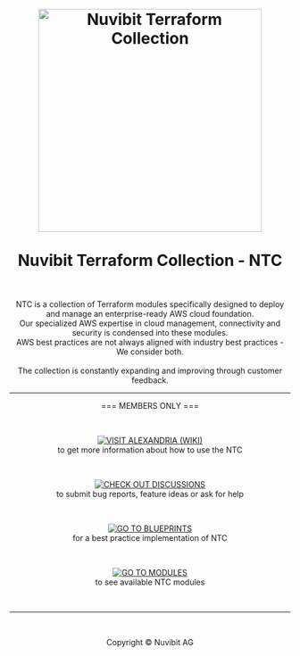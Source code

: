 <!-- BANNER -->
<h1 align="center">
  <br>
  <a href="https://nuvibit.com/terraform-collection/"><img src="https://nuvibit.com/images/solutions/ntc-logo.png" alt="Nuvibit Terraform Collection" width="400"></a>
  <br>
  <br>
  <div>Nuvibit Terraform Collection - NTC</div>
  <br>
</h1>

<!-- DESCRIPTION -->
<div align="center">
NTC is a collection of Terraform modules specifically designed to deploy and manage an enterprise-ready AWS cloud foundation.<br>
Our specialized AWS expertise in cloud management, connectivity and security is condensed into these modules.<br>
AWS best practices are not always aligned with industry best practices - We consider both.<br><br>
The collection is constantly expanding and improving through customer feedback.
</div>

<hr>
<p align="center">
 === MEMBERS ONLY ===
</p>
<!-- WIKI -->
<br>
<p align="center">
    <a href="https://github.com/nuvibit-terraform-collection/alexandria/wiki">
        <img src="https://img.shields.io/static/v1?style=for-the-badge&message=VISIT%20ALEXANDRIA%20(WIKI)&color=7B42BC&logo=Lighthouse&logoColor=FFFFFF&label="
            alt="VISIT ALEXANDRIA (WIKI)">
    </a>
    <br>to get more information about how to use the NTC
</p>

<!-- DISCUSSIONS -->
<br>
<p align="center">
    <a href="https://github.com/orgs/nuvibit-terraform-collection/discussions">
        <img src="https://img.shields.io/static/v1?style=for-the-badge&message=CHECK%20OUT%20DISCUSSIONS&color=7B42BC&logo=GoogleChat&logoColor=FFFFFF&label="
            alt="CHECK OUT DISCUSSIONS">
    </a>
    <br>to submit bug reports, feature ideas or ask for help
</p>

<!-- BLUEPRINTS -->
<br>
<p align="center">
    <a href="https://github.com/orgs/nuvibit-terraform-collection/repositories?q=topic%3Ablueprint&type=all&language=&sort=">
        <img src="https://img.shields.io/static/v1?style=for-the-badge&message=GO%20TO%20BLUEPRINTS&color=7B42BC&logo=wasmer&logoColor=FFFFFF&label="
            alt="GO TO BLUEPRINTS">
    </a>
    <br>for a best practice implementation of NTC
</p>

<!-- MODULES -->
<br>
<p align="center">
    <a href="https://github.com/orgs/nuvibit-terraform-collection/repositories?q=topic%3Amodule&type=all&language=&sort=">
        <img src="https://img.shields.io/static/v1?style=for-the-badge&message=GO%20TO%20MODULES&color=7B42BC&logo=Terraform&logoColor=FFFFFF&label="
            alt="GO TO MODULES">
    </a>
    <br>to see available NTC modules
</p>

<!-- COPYRIGHT -->
<br>
<hr>
<br>
<p align="center">Copyright &copy; Nuvibit AG</p>
